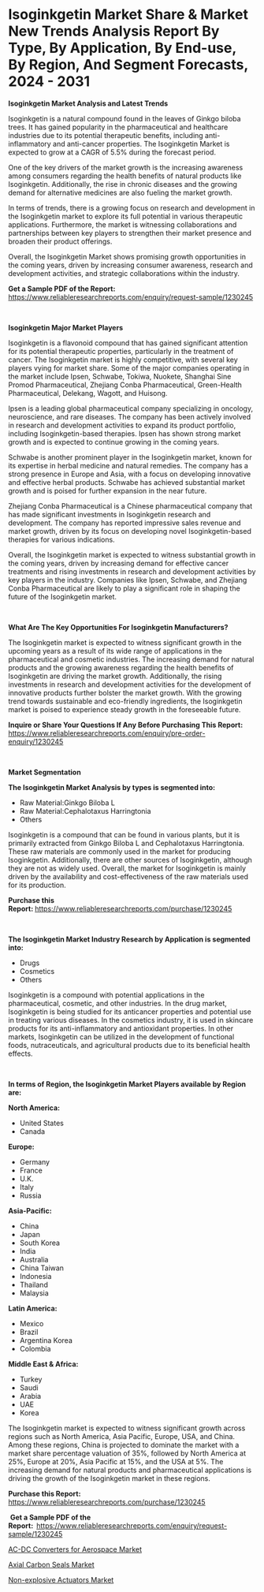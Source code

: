 <p><h1>Isoginkgetin Market Share & Market New Trends Analysis Report By Type, By Application, By End-use, By Region, And Segment Forecasts, 2024 - 2031</h1></p><p><strong>Isoginkgetin Market Analysis and Latest Trends</strong></p>
<p><p>Isoginkgetin is a natural compound found in the leaves of Ginkgo biloba trees. It has gained popularity in the pharmaceutical and healthcare industries due to its potential therapeutic benefits, including anti-inflammatory and anti-cancer properties. The Isoginkgetin Market is expected to grow at a CAGR of 5.5% during the forecast period.</p><p>One of the key drivers of the market growth is the increasing awareness among consumers regarding the health benefits of natural products like Isoginkgetin. Additionally, the rise in chronic diseases and the growing demand for alternative medicines are also fueling the market growth.</p><p>In terms of trends, there is a growing focus on research and development in the Isoginkgetin market to explore its full potential in various therapeutic applications. Furthermore, the market is witnessing collaborations and partnerships between key players to strengthen their market presence and broaden their product offerings.</p><p>Overall, the Isoginkgetin Market shows promising growth opportunities in the coming years, driven by increasing consumer awareness, research and development activities, and strategic collaborations within the industry.</p></p>
<p><strong>Get a Sample PDF of the Report:&nbsp;</strong> <a href="https://www.reliableresearchreports.com/enquiry/request-sample/1230245">https://www.reliableresearchreports.com/enquiry/request-sample/1230245</a></p>
<p>&nbsp;</p>
<p><strong>Isoginkgetin Major Market Players</strong></p>
<p><p>Isoginkgetin is a flavonoid compound that has gained significant attention for its potential therapeutic properties, particularly in the treatment of cancer. The Isoginkgetin market is highly competitive, with several key players vying for market share. Some of the major companies operating in the market include Ipsen, Schwabe, Tokiwa, Nuokete, Shanghai Sine Promod Pharmaceutical, Zhejiang Conba Pharmaceutical, Green-Health Pharmaceutical, Delekang, Wagott, and Huisong.</p><p>Ipsen is a leading global pharmaceutical company specializing in oncology, neuroscience, and rare diseases. The company has been actively involved in research and development activities to expand its product portfolio, including Isoginkgetin-based therapies. Ipsen has shown strong market growth and is expected to continue growing in the coming years.</p><p>Schwabe is another prominent player in the Isoginkgetin market, known for its expertise in herbal medicine and natural remedies. The company has a strong presence in Europe and Asia, with a focus on developing innovative and effective herbal products. Schwabe has achieved substantial market growth and is poised for further expansion in the near future.</p><p>Zhejiang Conba Pharmaceutical is a Chinese pharmaceutical company that has made significant investments in Isoginkgetin research and development. The company has reported impressive sales revenue and market growth, driven by its focus on developing novel Isoginkgetin-based therapies for various indications.</p><p>Overall, the Isoginkgetin market is expected to witness substantial growth in the coming years, driven by increasing demand for effective cancer treatments and rising investments in research and development activities by key players in the industry. Companies like Ipsen, Schwabe, and Zhejiang Conba Pharmaceutical are likely to play a significant role in shaping the future of the Isoginkgetin market.</p></p>
<p>&nbsp;</p>
<p><strong>What Are The Key Opportunities For Isoginkgetin Manufacturers?</strong></p>
<p><p>The Isoginkgetin market is expected to witness significant growth in the upcoming years as a result of its wide range of applications in the pharmaceutical and cosmetic industries. The increasing demand for natural products and the growing awareness regarding the health benefits of Isoginkgetin are driving the market growth. Additionally, the rising investments in research and development activities for the development of innovative products further bolster the market growth. With the growing trend towards sustainable and eco-friendly ingredients, the Isoginkgetin market is poised to experience steady growth in the foreseeable future.</p></p>
<p><strong>Inquire or Share Your Questions If Any Before Purchasing This Report:</strong> <a href="https://www.reliableresearchreports.com/enquiry/pre-order-enquiry/1230245">https://www.reliableresearchreports.com/enquiry/pre-order-enquiry/1230245</a></p>
<p>&nbsp;</p>
<p><strong>Market Segmentation</strong></p>
<p><strong>The Isoginkgetin Market Analysis by types is segmented into:</strong></p>
<p><ul><li>Raw Material:Ginkgo Biloba L</li><li>Raw Material:Cephalotaxus Harringtonia</li><li>Others</li></ul></p>
<p><p>Isoginkgetin is a compound that can be found in various plants, but it is primarily extracted from Ginkgo Biloba L and Cephalotaxus Harringtonia. These raw materials are commonly used in the market for producing Isoginkgetin. Additionally, there are other sources of Isoginkgetin, although they are not as widely used. Overall, the market for Isoginkgetin is mainly driven by the availability and cost-effectiveness of the raw materials used for its production.</p></p>
<p><strong>Purchase this Report:&nbsp;</strong><a href="https://www.reliableresearchreports.com/purchase/1230245">https://www.reliableresearchreports.com/purchase/1230245</a></p>
<p>&nbsp;</p>
<p><strong>The Isoginkgetin Market Industry Research by Application is segmented into:</strong></p>
<p><ul><li>Drugs</li><li>Cosmetics</li><li>Others</li></ul></p>
<p><p>Isoginkgetin is a compound with potential applications in the pharmaceutical, cosmetic, and other industries. In the drug market, Isoginkgetin is being studied for its anticancer properties and potential use in treating various diseases. In the cosmetics industry, it is used in skincare products for its anti-inflammatory and antioxidant properties. In other markets, Isoginkgetin can be utilized in the development of functional foods, nutraceuticals, and agricultural products due to its beneficial health effects.</p></p>
<p>&nbsp;</p>
<p><strong>In terms of Region, the Isoginkgetin Market Players available by Region are:</strong></p>
<p>
    <p> <strong> North America: </strong>
        <ul>
            <li>United States</li>
            <li>Canada</li>
        </ul>
        </p> 
    <p> <strong> Europe: </strong>
        <ul>
            <li>Germany</li>
            <li>France</li>
            <li>U.K.</li>
            <li>Italy</li>
            <li>Russia</li>
        </ul>
        </p> 
    <p> <strong> Asia-Pacific: </strong>
        <ul>
            <li>China</li>
            <li>Japan</li>
            <li>South Korea</li>
            <li>India</li>
            <li>Australia</li>
            <li>China Taiwan</li>
            <li>Indonesia</li>
            <li>Thailand</li>
            <li>Malaysia</li>
        </ul>
        </p> 
    <p> <strong> Latin America: </strong>
        <ul>
            <li>Mexico</li>
            <li>Brazil</li>
            <li>Argentina Korea</li>
            <li>Colombia</li>
        </ul>
        </p> 
    <p> <strong> Middle East & Africa: </strong>
        <ul>
            <li>Turkey</li>
            <li>Saudi</li>
            <li>Arabia</li>
            <li>UAE</li>
            <li>Korea</li>
        </ul>
    </p>
    </p>
<p><p>The Isoginkgetin market is expected to witness significant growth across regions such as North America, Asia Pacific, Europe, USA, and China. Among these regions, China is projected to dominate the market with a market share percentage valuation of 35%, followed by North America at 25%, Europe at 20%, Asia Pacific at 15%, and the USA at 5%. The increasing demand for natural products and pharmaceutical applications is driving the growth of the Isoginkgetin market in these regions.</p></p>
<p><strong>Purchase this Report: </strong><a href="https://www.reliableresearchreports.com/purchase/1230245">https://www.reliableresearchreports.com/purchase/1230245</a></p>
<p>&nbsp;<strong>Get a Sample PDF of the Report:&nbsp;&nbsp;</strong><a href="https://www.reliableresearchreports.com/enquiry/request-sample/1230245">https://www.reliableresearchreports.com/enquiry/request-sample/1230245</a></p>
<p><strong></strong></p>
<p><p><a href="https://view.publitas.com/reportprime-1/ac-dc-converters-for-aerospace-market-analysis-and-market-size-global-industry-overview-market-segmentation-and-forecast-2023-to-2030/">AC-DC Converters for Aerospace Market</a></p><p><a href="https://view.publitas.com/reportprime-1/axial-carbon-seals-market-provides-a-comprehensive-analysis-including-a-macro-overview-of-the-market-as-well-as-micro-details-such-as-market-size-and-competitive-landscape/">Axial Carbon Seals Market</a></p><p><a href="https://view.publitas.com/reportprime-1/non-explosive-actuators-market-centers-on-aspects-such-as-market-growth-market-share-market-opportunity-and-projected-forecasts-spanning-from-2023-to-2030/">Non-explosive Actuators Market</a></p></p>
